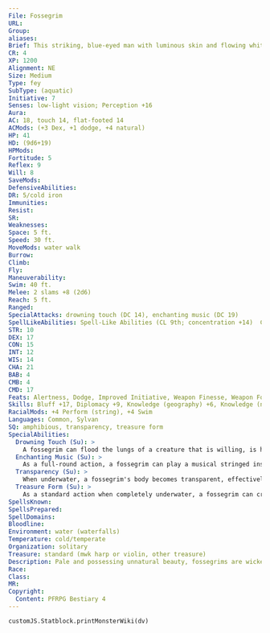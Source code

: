 ```yaml
---
File: Fossegrim
URL: 
Group: 
aliases: 
Brief: This striking, blue-eyed man with luminous skin and flowing white hair holds an ethereal harp.
CR: 4
XP: 1200
Alignment: NE
Size: Medium
Type: fey
SubType: (aquatic)
Initiative: 7
Senses: low-light vision; Perception +16
Aura: 
AC: 18, touch 14, flat-footed 14
ACMods: (+3 Dex, +1 dodge, +4 natural)
HP: 41
HD: (9d6+19)
HPMods: 
Fortitude: 5
Reflex: 9
Will: 8
SaveMods: 
DefensiveAbilities: 
DR: 5/cold iron
Immunities: 
Resist: 
SR: 
Weaknesses: 
Space: 5 ft.
Speed: 30 ft.
MoveMods: water walk
Burrow: 
Climb: 
Fly: 
Maneuverability: 
Swim: 40 ft.
Melee: 2 slams +8 (2d6)
Reach: 5 ft.
Ranged: 
SpecialAttacks: drowning touch (DC 14), enchanting music (DC 19)
SpellLikeAbilities: Spell-Like Abilities (CL 9th; concentration +14)  Constant-water walk   3/day-hydraulic torrentAPG
STR: 10
DEX: 17
CON: 15
INT: 12
WIS: 14
CHA: 21
BAB: 4
CMB: 4
CMD: 17
Feats: Alertness, Dodge, Improved Initiative, Weapon Finesse, Weapon Focus (slam)
Skills: Bluff +17, Diplomacy +9, Knowledge (geography) +6, Knowledge (nature) +10, Perception +16, Perform (sing) +10, Perform (string) +21, Sense Motive +16, Sleight of Hand +10, Stealth +15, Swim +18
RacialMods: +4 Perform (string), +4 Swim
Languages: Common, Sylvan
SQ: amphibious, transparency, treasure form
SpecialAbilities:
  Drowning Touch (Su): >
    A fossegrim can flood the lungs of a creature that is willing, is helpless, is affected by its enchanted music ability, touches it while it's in treasure form, or is touched by it (traditionally by kissing the creature on the lips). If the target cannot breathe water, it cannot hold its breath and immediately begins to drown slowly. On its turn, the target can attempt a DC 16 Fortitude save to cough up this water; if it fails, it falls unconscious at 0 hp. On the next round, a fallen target must attempt another DC 16 Fortitude save, dropping to -1 hit points and dying if it fails; on the next round it must attempt to save again or lose 1d6 hit points. On the first successful save, the water clears from the target's lungs and the target stabilizes. The save DC is Constitution-based.
  Enchanting Music (Su): >
    As a full-round action, a fossegrim can play a musical stringed instrument (usually a harp or violin) and target a single creature within 45 feet that can hear and see the fossegrim with an effect identical to the unnatural lustUM spell (CL 9th; Will DC 19). This action provokes an attack of opportunity. If the target touches or kisses the fossegrim, the fey can affect the target with its drowning touch ability. This is a sonic mind-affecting compulsion effect. The save DC is Charisma-based.
  Transparency (Su): >
    When underwater, a fossegrim's body becomes transparent, effectively rendering it invisible. It can become visible or transparent at will as a free action.
  Treasure Form (Su): >
    As a standard action when completely underwater, a fossegrim can create an illusion causing it to resemble a Medium pile of gold and silver coins, glittering jewels, and valuable art objects. If a fossegrim speaks, moves, attacks, or uses any of its special abilities or spell-like abilities while in treasure form, the illusion dissipates. A successful DC 19 Will save is required to disbelieve this illusion. If a living creature within the fossegrim's melee reach touches or physically interacts with the illusion, the fossegrim reaches out to kiss or otherwise touch that creature, automatically affecting the creature with its drowning touch ability. The fossegrim can maintain this illusion indefinitely and can revert to its normal natural form as a free action. This is a mind-affecting illusion (glamer) effect. The save DC to disbelieve is Charisma-based.
SpellsKnown: 
SpellsPrepared: 
SpellDomains: 
Bloodline: 
Environment: water (waterfalls)
Temperature: cold/temperate
Organization: solitary
Treasure: standard (mwk harp or violin, other treasure)
Description: Pale and possessing unnatural beauty, fossegrims are wicked fey who haunt idyllic waterfalls, where they lure the unsuspecting near with song and the promise of treasure, only to drown them. Well built and elf like in appearance, fossegrims are gifted musicians, and their lairs often echo with the sound of bewitching music. They are never without their enchanting instruments.
Race: 
Class: 
MR: 
Copyright:
  Content: PFRPG Bestiary 4
---
```

```dataviewjs
customJS.Statblock.printMonsterWiki(dv)
```
